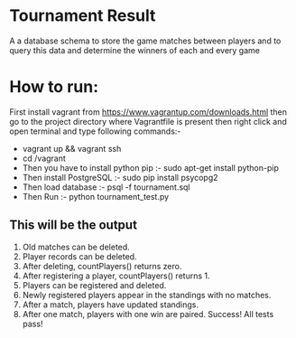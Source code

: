 # Tournament Result

A a database schema to store the game matches between players and to query this data and determine the winners of each and every game

# How to run:
First install vagrant from https://www.vagrantup.com/downloads.html
then go to the project directory where Vagrantfile is present
then right click and open terminal and type following commands:-
* vagrant up && vagrant ssh
* cd /vagrant
* Then you have to install python pip :- sudo apt-get install python-pip
* Then install PostgreSQL :- sudo pip install psycopg2
* Then load database :- psql -f tournament.sql
* Then Run :- python tournament_test.py

## This will be the output
1. Old matches can be deleted.
2. Player records can be deleted.
3. After deleting, countPlayers() returns zero.
4. After registering a player, countPlayers() returns 1.
5. Players can be registered and deleted.
6. Newly registered players appear in the standings with no matches.
7. After a match, players have updated standings.
8. After one match, players with one win are paired.
 Success!  All tests pass!



